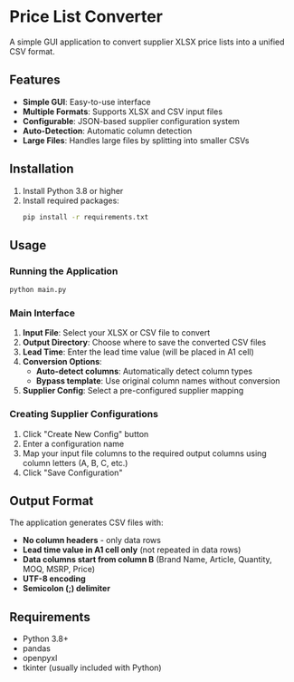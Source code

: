 # Price List Converter

A simple GUI application to convert supplier XLSX price lists into a unified CSV format.

## Features

- **Simple GUI**: Easy-to-use interface
- **Multiple Formats**: Supports XLSX and CSV input files
- **Configurable**: JSON-based supplier configuration system
- **Auto-Detection**: Automatic column detection
- **Large Files**: Handles large files by splitting into smaller CSVs

## Installation

1. Install Python 3.8 or higher
2. Install required packages:
   ```bash
   pip install -r requirements.txt
   ```

## Usage

### Running the Application

```bash
python main.py
```

### Main Interface

1. **Input File**: Select your XLSX or CSV file to convert
2. **Output Directory**: Choose where to save the converted CSV files
3. **Lead Time**: Enter the lead time value (will be placed in A1 cell)
4. **Conversion Options**:
   - **Auto-detect columns**: Automatically detect column types
   - **Bypass template**: Use original column names without conversion
5. **Supplier Config**: Select a pre-configured supplier mapping

### Creating Supplier Configurations

1. Click "Create New Config" button
2. Enter a configuration name
3. Map your input file columns to the required output columns using column letters (A, B, C, etc.)
4. Click "Save Configuration"

## Output Format

The application generates CSV files with:
- **No column headers** - only data rows
- **Lead time value in A1 cell only** (not repeated in data rows)
- **Data columns start from column B** (Brand Name, Article, Quantity, MOQ, MSRP, Price)
- **UTF-8 encoding**
- **Semicolon (;) delimiter**

## Requirements

- Python 3.8+
- pandas
- openpyxl
- tkinter (usually included with Python)